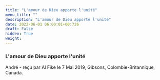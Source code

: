 ```yaml
---
title: "L'amour de Dieu apporte l'unité"
menu_title: ""
description: "L'amour de Dieu apporte l'unité"
date: 2022-06-01 06:00:01+00:726
draft: False
hidden: True
weight:
---
```

### L'amour de Dieu apporte l'unité

André - reçu par Al Fike le 7 Mai 2019, Gibsons, Colombie-Britannique, Canada.



